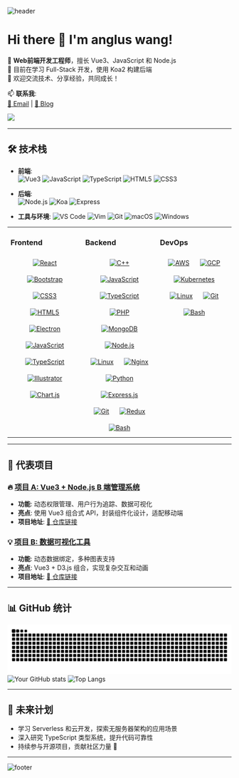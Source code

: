 ![header](https://capsule-render.vercel.app/api?type=waving&color=0:EF4444,100:3B82F6&height=150&section=header)

# Hi there 👋 I'm **anglus wang**!

🔭 **Web前端开发工程师**，擅长 Vue3、JavaScript 和 Node.js  
🌱 目前在学习 Full-Stack 开发，使用 Koa2 构建后端  
💬 欢迎交流技术、分享经验，共同成长！  

📫 **联系我**:  
[📧 Email](mailto:angluswang@gmail.com) | [📝 Blog](https://angluswang.com)

![](https://komarev.com/ghpvc/?username=angluswang&color=blue&style=flat-square\&layout=compact)

---

## 🛠️ 技术栈
- **前端**:  
  ![Vue3](https://img.shields.io/badge/Vue3-4FC08D?style=flat&logo=vue.js&logoColor=white)
  ![JavaScript](https://img.shields.io/badge/JavaScript-F7DF1E?style=flat&logo=javascript&logoColor=black)
  ![TypeScript](https://img.shields.io/badge/TypeScript-3178C6?style=flat&logo=typescript&logoColor=white)
  ![HTML5](https://img.shields.io/badge/HTML5-E34F26?style=flat&logo=html5&logoColor=white)
  ![CSS3](https://img.shields.io/badge/CSS3-1572B6?style=flat&logo=css3&logoColor=white)

- **后端**:  
  ![Node.js](https://img.shields.io/badge/Node.js-339933?style=flat&logo=node.js&logoColor=white)
  ![Koa](https://img.shields.io/badge/Koa-333333?style=flat&logo=koa&logoColor=white)
  ![Express](https://img.shields.io/badge/Express-000000?style=flat&logo=express&logoColor=white)

- **工具与环境**:
  ![VS Code](https://img.shields.io/badge/VS%20Code-007ACC?style=flat&logo=visual-studio-code&logoColor=white)
  ![Vim](https://img.shields.io/badge/Vim-019733?style=flat&logo=vim&logoColor=white)
  ![Git](https://img.shields.io/badge/Git-F05032?style=flat&logo=git&logoColor=white)
  ![macOS](https://img.shields.io/badge/macOS-000000?style=flat&logo=apple&logoColor=white)
  ![Windows](https://img.shields.io/badge/OS-Windows-blue?logo=data:image/svg+xml;base64,PASTE_YOUR_BASE64_ENCODED_SVG_HERE)

<table><tr><td valign="top" width="33%">

### Frontend  
<div align="center">  
<a href="https://reactjs.org/" target="_blank"><img style="margin: 10px" src="https://profilinator.rishav.dev/skills-assets/react-original-wordmark.svg" alt="React" height="50" /></a>  
<a href="https://getbootstrap.com/docs/3.4/javascript/" target="_blank"><img style="margin: 10px" src="https://profilinator.rishav.dev/skills-assets/bootstrap-plain.svg" alt="Bootstrap" height="50" /></a>  
<a href="https://www.w3schools.com/css/" target="_blank"><img style="margin: 10px" src="https://profilinator.rishav.dev/skills-assets/css3-original-wordmark.svg" alt="CSS3" height="50" /></a>  
<a href="https://en.wikipedia.org/wiki/HTML5" target="_blank"><img style="margin: 10px" src="https://profilinator.rishav.dev/skills-assets/html5-original-wordmark.svg" alt="HTML5" height="50" /></a>  
<a href="https://www.electronjs.org/" target="_blank"><img style="margin: 10px" src="https://profilinator.rishav.dev/skills-assets/electron-original.svg" alt="Electron" height="50" /></a>  
<a href="https://www.javascript.com/" target="_blank"><img style="margin: 10px" src="https://profilinator.rishav.dev/skills-assets/javascript-original.svg" alt="JavaScript" height="50" /></a>  
<a href="https://www.typescriptlang.org/" target="_blank"><img style="margin: 10px" src="https://profilinator.rishav.dev/skills-assets/typescript-original.svg" alt="TypeScript" height="50" /></a>  
<a href="https://www.adobe.com/in/products/illustrator.html" target="_blank"><img style="margin: 10px" src="https://profilinator.rishav.dev/skills-assets/adobe_illustrator-icon.svg" alt="Illustrator" height="50" /></a>  
<a href="https://www.chartjs.org/" target="_blank"><img style="margin: 10px" src="https://profilinator.rishav.dev/skills-assets/logo-title.svg" alt="Chart.js" height="50" /></a>  
</div>

</td><td valign="top" width="33%">

### Backend  
<div align="center">  
<a href="https://www.cplusplus.com/" target="_blank"><img style="margin: 10px" src="https://profilinator.rishav.dev/skills-assets/cplusplus-original.svg" alt="C++" height="50" /></a>  
<a href="https://www.javascript.com/" target="_blank"><img style="margin: 10px" src="https://profilinator.rishav.dev/skills-assets/javascript-original.svg" alt="JavaScript" height="50" /></a>  
<a href="https://www.typescriptlang.org/" target="_blank"><img style="margin: 10px" src="https://profilinator.rishav.dev/skills-assets/typescript-original.svg" alt="TypeScript" height="50" /></a>  
<a href="https://www.php.net/" target="_blank"><img style="margin: 10px" src="https://profilinator.rishav.dev/skills-assets/php-original.svg" alt="PHP" height="50" /></a>  
<a href="https://www.mongodb.com/" target="_blank"><img style="margin: 10px" src="https://profilinator.rishav.dev/skills-assets/mongodb-original-wordmark.svg" alt="MongoDB" height="50" /></a>  
<a href="https://nodejs.org/" target="_blank"><img style="margin: 10px" src="https://profilinator.rishav.dev/skills-assets/nodejs-original-wordmark.svg" alt="Node.js" height="50" /></a>  
<a href="https://www.linux.org/" target="_blank"><img style="margin: 10px" src="https://profilinator.rishav.dev/skills-assets/linux-original.svg" alt="Linux" height="50" /></a>  
<a href="https://www.nginx.com/" target="_blank"><img style="margin: 10px" src="https://profilinator.rishav.dev/skills-assets/nginx-original.svg" alt="Nginx" height="50" /></a>  
<a href="https://www.python.org/" target="_blank"><img style="margin: 10px" src="https://profilinator.rishav.dev/skills-assets/python-original.svg" alt="Python" height="50" /></a>  
<a href="https://expressjs.com/" target="_blank"><img style="margin: 10px" src="https://profilinator.rishav.dev/skills-assets/express-original-wordmark.svg" alt="Express.js" height="50" /></a>  
<a href="https://github.com/" target="_blank"><img style="margin: 10px" src="https://profilinator.rishav.dev/skills-assets/git-scm-icon.svg" alt="Git" height="50" /></a>  
<a href="https://redux.js.org/" target="_blank"><img style="margin: 10px" src="https://profilinator.rishav.dev/skills-assets/redux-original.svg" alt="Redux" height="50" /></a>  
<a href="https://www.gnu.org/software/bash/" target="_blank"><img style="margin: 10px" src="https://profilinator.rishav.dev/skills-assets/gnu_bash-icon.svg" alt="Bash" height="50" /></a>  
</div>

</td><td valign="top" width="33%">

### DevOps  
<div align="center">  
<a href="https://aws.amazon.com/" target="_blank"><img style="margin: 10px" src="https://profilinator.rishav.dev/skills-assets/amazonwebservices-original-wordmark.svg" alt="AWS" height="50" /></a>  
<a href="https://cloud.google.com/" target="_blank"><img style="margin: 10px" src="https://profilinator.rishav.dev/skills-assets/google_cloud-icon.svg" alt="GCP" height="50" /></a>  
<a href="https://kubernetes.io/" target="_blank"><img style="margin: 10px" src="https://profilinator.rishav.dev/skills-assets/kubernetes-icon.svg" alt="Kubernetes" height="50" /></a>  
<a href="https://www.linux.org/" target="_blank"><img style="margin: 10px" src="https://profilinator.rishav.dev/skills-assets/linux-original.svg" alt="Linux" height="50" /></a>  
<a href="https://github.com/" target="_blank"><img style="margin: 10px" src="https://profilinator.rishav.dev/skills-assets/git-scm-icon.svg" alt="Git" height="50" /></a>  
<a href="https://www.gnu.org/software/bash/" target="_blank"><img style="margin: 10px" src="https://profilinator.rishav.dev/skills-assets/gnu_bash-icon.svg" alt="Bash" height="50" /></a>  
</div>

</td></tr></table>  

---

## 🚀 代表项目
### 🔥 [项目 A: Vue3 + Node.js B 端管理系统](https://github.com/YourUsername/ProjectA)
- **功能**: 动态权限管理、用户行为追踪、数据可视化  
- **亮点**: 使用 Vue3 组合式 API，封装组件化设计，适配移动端  
- **项目地址**: [🔗 仓库链接](https://github.com/YourUsername/ProjectA)

### 💡 [项目 B: 数据可视化工具](https://github.com/YourUsername/ProjectB)
- **功能**: 动态数据绑定，多种图表支持  
- **亮点**: Vue3 + D3.js 组合，实现复杂交互和动画  
- **项目地址**: [🔗 仓库链接](https://github.com/YourUsername/ProjectB)

---

## 📊 GitHub 统计
![](https://github.com/AnglusWang/angluswang/blob/output/github-contribution-grid-snake.svg)
![Your GitHub stats](https://github-readme-stats.vercel.app/api?username=angluswang&show_icons=true&theme=radical)
![Top Langs](https://github-readme-stats.vercel.app/api/top-langs/?username=angluswang&layout=compact&theme=radical)

---

## 🎯 未来计划
- 学习 Serverless 和云开发，探索无服务器架构的应用场景  
- 深入研究 TypeScript 类型系统，提升代码可靠性  
- 持续参与开源项目，贡献社区力量 🚀  

---

![footer](https://capsule-render.vercel.app/api?type=waving&color=0:3B82F6,100:EF4444&height=150&section=footer)
